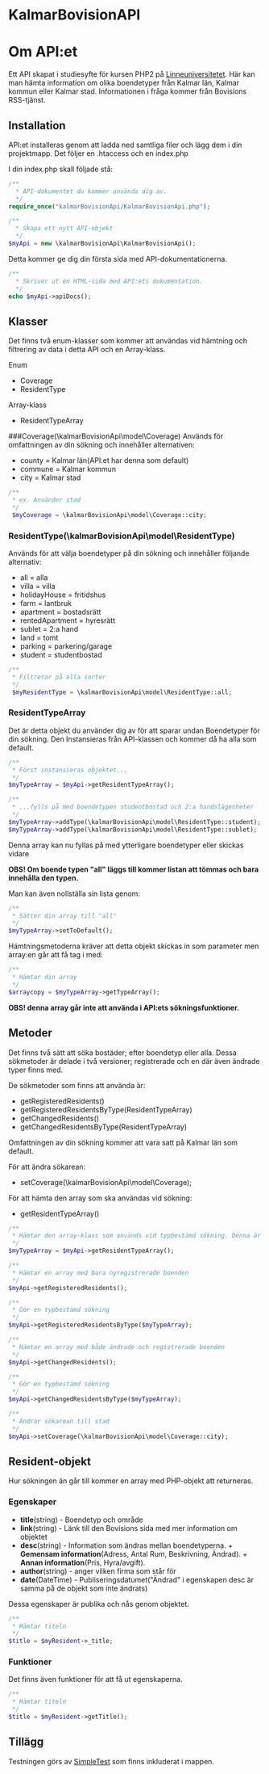 KalmarBovisionAPI
=================


# Om API:et
Ett API skapat i studiesyfte för kursen PHP2 på [Linneuniversitetet](http://www.lnu.se). Här kan man hämta information om olika boendetyper från Kalmar län, Kalmar kommun eller Kalmar stad. Informationen i fråga kommer från Bovisions RSS-tjänst.

## Installation
API:et installeras genom att ladda ned samtliga filer och lägg dem i din projektmapp. Det följer en .htaccess och en index.php

I din index.php skall följade stå: 
```php
/**
  * API-dokumentet du kommer använda dig av.
  */
require_once("kalmarBovisionApi/KalmarBovisionApi.php");

/**
  * Skapa ett nytt API-objekt
  */
$myApi = new \kalmarBovisionApi\KalmarBovisionApi();
```

Detta kommer ge dig din första sida med API-dokumentationerna.
```php
/**
  * Skriver ut en HTML-sida med API:ets dokumentation.
  */
echo $myApi->apiDocs();
```

## Klasser
Det finns två enum-klasser som kommer att användas vid hämtning och filtrering av data i detta API och en Array-klass.

Enum
+ Coverage
+ ResidentType

Array-klass
+ ResidentTypeArray

###Coverage(\kalmarBovisionApi\model\Coverage)
Används för omfattningen av din sökning och innehåller alternativen:
+ county = Kalmar län(API:et har denna som default)
+ commune = Kalmar kommun
+ city = Kalmar stad

```php
/**
 * ex. Använder stad
 */
 $myCoverage = \kalmarBovisionApi\model\Coverage::city;
```

### ResidentType(\kalmarBovisionApi\model\ResidentType)
Används för att välja boendetyper på din sökning och innehåller följande alternativ:
+ all = alla
+ villa = villa
+ holidayHouse = fritidshus
+ farm = lantbruk
+ apartment = bostadsrätt
+ rentedApartment = hyresrätt
+ sublet = 2:a hand
+ land = tomt
+ parking = parkering/garage
+ student = studentbostad

```php
/**
 * Filtrerar på alla sorter
 */
 $myResidentType = \kalmarBovisionApi\model\ResidentType::all;
```

### ResidentTypeArray
Det är detta objekt du använder dig av för att sparar undan Boendetyper för din sökning. Den Instansieras från API-klassen och kommer då ha alla som default.

```php
/**
 * Först instansieras objektet...
 */
$myTypeArray = $myApi->getResidentTypeArray();

/**
 * ...fylls på med boendetypen studentbostad och 2:a handslägenheter
 */
$myTypeArray->addType(\kalmarBovisionApi\model\ResidentType::student);
$myTypeArray->addType(\kalmarBovisionApi\model\ResidentType::sublet);
```
Denna array kan nu fyllas på med ytterligare boendetyper eller skickas vidare

**OBS! Om boende typen "all" läggs till kommer listan att tömmas och bara innehålla den typen.**

Man kan även nollställa sin lista genom:
```php
/**
 * Sätter din array till "all"
 */
$myTypeArray->setToDefault();
```

Hämtningsmetoderna kräver att detta objekt skickas in som parameter men array:en går att få tag i med:
```php
/**
 * Hämtar din array
 */
$arraycopy = $myTypeArray->getTypeArray();
```

**OBS! denna array går inte att använda i API:ets sökningsfunktioner.**

## Metoder
Det finns två sätt att söka bostäder; efter boendetyp eller alla. Dessa sökmetoder är delade i två versioner; registrerade och en där även ändrade typer finns med.

De sökmetoder som finns att använda är:
+ getRegisteredResidents()
+ getRegisteredResidentsByType(ResidentTypeArray)
+ getChangedResidents()
+ getChangedResidentsByType(ResidentTypeArray)

Omfattningen av din sökning kommer att vara satt på Kalmar län som default.

För att ändra sökarean:
+ setCoverage(\kalmarBovisionApi\model\Coverage);

För att hämta den array som ska användas vid sökning:
+ getResidentTypeArray()

```php
/**
 * Hämtar den array-klass som används vid typbestämd sökning. Denna är satt på "all" från början.
 */
$myTypeArray = $myApi->getResidentTypeArray();

/**
 * Hämtar en array med bara nyregistrerade boenden
 */
$myApi->getRegisteredResidents();

/**
 * Gör en typbestämd sökning
 */
$myApi->getRegisteredResidentsByType($myTypeArray);

/**
 * Hämtar en array med både ändrade och registrerade boenden
 */
$myApi->getChangedResidents();

/**
 * Gör en typbestämd sökning
 */
$myApi->getChangedResidentsByType($myTypeArray);

/**
 * Ändrar sökarean till stad
 */
$myApi->setCoverage(\kalmarBovisionApi\model\Coverage::city);
```

## Resident-objekt
Hur sökningen än går till kommer en array med PHP-objekt att returneras.

### Egenskaper
+ **title**(string) - Boendetyp och område
+ **link**(string) - Länk till den Bovisions sida med mer information om objektet
+ **desc**(string) - Information som ändras mellan boendetyperna.
            + **Gemensam information**(Adress, Antal Rum, Beskrivning, Ändrad).
            + **Annan information**(Pris, Hyra/avgift).
+ **author**(string) - anger vilken firma som står för
+ **date**(DateTime) - Publiseringsdatumet("Ändrad" i egenskapen desc är samma på de objekt som inte ändrats)

Dessa egenskaper är publika och nås genom objektet.
```php
/**
 * Hämtar titeln
 */
$title = $myResident->_title;
```

### Funktioner
Det finns även funktioner för att få ut egenskaperna.
```php
/**
 * Hämtar titeln
 */
$title = $myResident->getTitle();
```


## Tillägg
Testningen görs av [SimpleTest](http://www.simpletest.org/) som finns inkluderat i mappen.